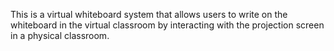 This is a virtual whiteboard system that allows users to write on the whiteboard in the virtual classroom by interacting with the projection screen in a physical classroom.
